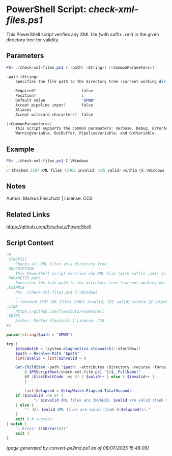 PowerShell Script: *check-xml-files.ps1*
===================================

This PowerShell script verifies any XML file (with suffix .xml) in the given directory tree for validity.

Parameters
----------
```powershell
PS> ./check-xml-files.ps1 [[-path] <String>] [<CommonParameters>]

-path <String>
    Specifies the file path to the directory tree (current working dir by default)
    
    Required?                    false
    Position?                    1
    Default value                "$PWD"
    Accept pipeline input?       false
    Aliases                      
    Accept wildcard characters?  false

[<CommonParameters>]
    This script supports the common parameters: Verbose, Debug, ErrorAction, ErrorVariable, WarningAction, 
    WarningVariable, OutBuffer, PipelineVariable, and OutVariable.
```

Example
-------
```powershell
PS> ./check-xml-files.ps1 C:\Windows
...
✅ Checked 3387 XML files (2462 invalid, 925 valid) within 📂C:\Windows in 116 sec

```

Notes
-----
Author: Markus Fleschutz | License: CC0

Related Links
-------------
https://github.com/fleschutz/PowerShell

Script Content
--------------
```powershell
<#
.SYNOPSIS
	Checks all XML files in a directory tree
.DESCRIPTION
	This PowerShell script verifies any XML file (with suffix .xml) in the given directory tree for validity.
.PARAMETER path
	Specifies the file path to the directory tree (current working dir by default)
.EXAMPLE
	PS> ./check-xml-files.ps1 C:\Windows
	...
	✅ Checked 3387 XML files (2462 invalid, 925 valid) within 📂C:\Windows in 116 sec
.LINK
	https://github.com/fleschutz/PowerShell
.NOTES
	Author: Markus Fleschutz | License: CC0
#>

param([string]$path = "$PWD")

try {
	$stopWatch = [system.diagnostics.stopwatch]::startNew()
	$path = Resolve-Path "$path"
 	[int]$valid = [int]$invalid = 0

	Get-ChildItem -path "$path" -attributes !Directory -recurse -force | Where-Object { $_.Name -like "*.xml" } | Foreach-Object {
		& $PSScriptRoot/check-xml-file.ps1 "$($_.FullName)"
		if ($lastExitCode -eq 0) { $valid++ } else { $invalid++ }
        }

        [int]$elapsed = $stopWatch.Elapsed.TotalSeconds
	if ($invalid -ne 0) {
        	"⚠️ $invalid XML files are INVALID, $valid are valid (took $($elapsed)s)."
	} else {
		"✅ All $valid XML files are valid (took $($elapsed)s)."
	}
	exit 0 # success
} catch {
	"⚠️ Error: $($Error[0])"
	exit 1
}
```

*(page generated by convert-ps2md.ps1 as of 08/07/2025 15:48:09)*
